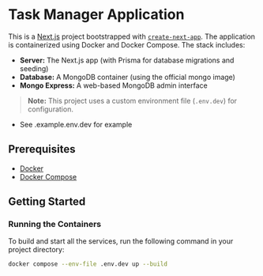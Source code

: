 # Task Manager Application

This is a [Next.js](https://nextjs.org) project bootstrapped with [`create-next-app`](https://nextjs.org/docs/app/api-reference/cli/create-next-app). The application is containerized using Docker and Docker Compose. The stack includes:

- **Server:** The Next.js app (with Prisma for database migrations and seeding)
- **Database:** A MongoDB container (using the official mongo image)
- **Mongo Express:** A web-based MongoDB admin interface

> **Note:** This project uses a custom environment file (`.env.dev`) for configuration.

- See .example.env.dev for example 

## Prerequisites

- [Docker](https://docs.docker.com/get-docker/)
- [Docker Compose](https://docs.docker.com/compose/)

## Getting Started

### Running the Containers

To build and start all the services, run the following command in your project directory:


```bash
docker compose --env-file .env.dev up --build
